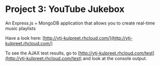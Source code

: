 Project 3: YouTube Jukebox
=====
An Express.js + MongoDB application that allows you to create real-time music playlists

Have a look here: [http://ytj-kulpreet.rhcloud.com/](http://ytj-kulpreet.rhcloud.com/)

To see the AJAX test results, go to [http://ytj-kulpreet.rhcloud.com/test](http://ytj-kulpreet.rhcloud.com/test) and look at the console output.
